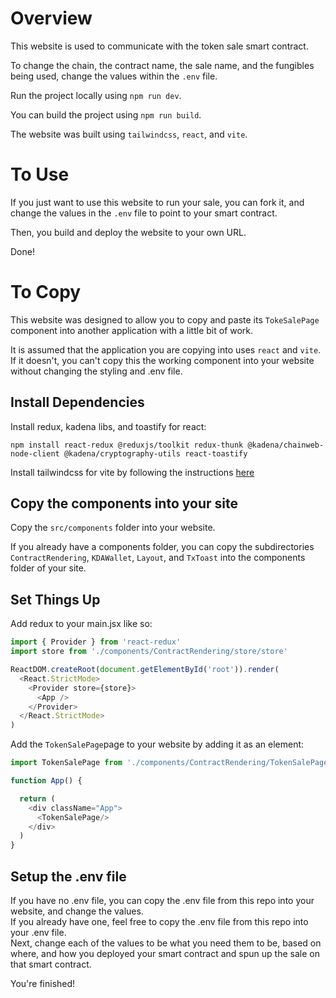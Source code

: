 # Overview

This website is used to communicate with the token sale smart contract.

To change the chain, the contract name, the sale name, and the fungibles being used, change the values within the `.env` file.

Run the project locally using `npm run dev`.

You can build the project using `npm run build`.

The website was built using `tailwindcss`, `react`, and `vite`.

# To Use

If you just want to use this website to run your sale, you can fork it, and change the values in the `.env` file to point to your smart contract.

Then, you build and deploy the website to your own URL.

Done!

# To Copy

This website was designed to allow you to copy and paste its `TokeSalePage` component into another application with a little bit of work.

It is assumed that the application you are copying into uses `react` and `vite`. If it doesn't, you can't copy this the working component into your website without changing the styling and .env file.

## Install Dependencies

Install redux, kadena libs, and toastify for react:

`npm install react-redux @reduxjs/toolkit redux-thunk @kadena/chainweb-node-client @kadena/cryptography-utils react-toastify`

Install tailwindcss for vite by following the instructions [here](https://tailwindcss.com/docs/guides/vite)

## Copy the components into your site

Copy the `src/components` folder into your website.

If you already have a components folder, you can copy the subdirectories `ContractRendering`, `KDAWallet`, `Layout`, and `TxToast` into the components folder of your site.

## Set Things Up

Add redux to your main.jsx like so:

```javascript
import { Provider } from 'react-redux'
import store from './components/ContractRendering/store/store'

ReactDOM.createRoot(document.getElementById('root')).render(
  <React.StrictMode>
    <Provider store={store}>
      <App />
    </Provider>
  </React.StrictMode>
)
```

Add the `TokenSalePage`page to your website by adding it as an element:

```javascript
import TokenSalePage from './components/ContractRendering/TokenSalePage'

function App() {

  return (
    <div className="App">
      <TokenSalePage/>
    </div>
  )
}
```

## Setup the .env file

If you have no .env file, you can copy the .env file from this repo into your website, and change the values.  
If you already have one, feel free to copy the .env file from this repo into your .env file.  
Next, change each of the values to be what you need them to be, based on where, and how you deployed your smart contract and spun up the sale on that smart contract.

You're finished! 